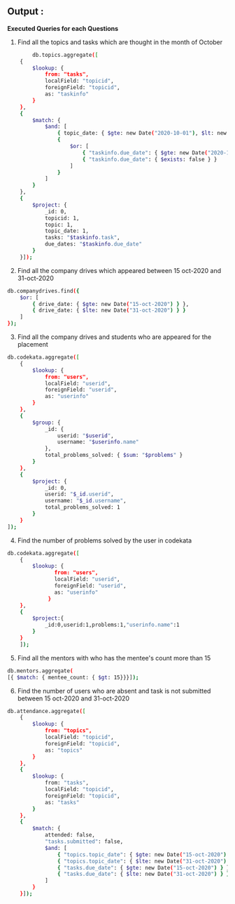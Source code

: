 ## Output :

**Executed Queries for each Questions**

1. Find all the topics and tasks which are thought in the month of October 

```bash
        db.topics.aggregate([
    {
        $lookup: {
            from: "tasks",
            localField: "topicid",
            foreignField: "topicid",
            as: "taskinfo"
        }
    },
    {
        $match: {
            $and: [
                { topic_date: { $gte: new Date("2020-10-01"), $lt: new Date("2020-11-01") } },
                {
                    $or: [
                        { "taskinfo.due_date": { $gte: new Date("2020-10-01"), $lt: new Date("2020-11-01") } },
                        { "taskinfo.due_date": { $exists: false } }
                    ]
                }
            ]
        }
    },
    {
        $project: {
            _id: 0,
            topicid: 1,
            topic: 1,
            topic_date: 1,
            tasks: "$taskinfo.task",
            due_dates: "$taskinfo.due_date"
        }
    }]);

```

2. Find all the company drives which appeared between 15 oct-2020 and 31-oct-2020 

```bash
db.companydrives.find({
    $or: [
        { drive_date: { $gte: new Date("15-oct-2020") } },
        { drive_date: { $lte: new Date("31-oct-2020") } }
    ]
});

```

3. Find all the company drives and students who are appeared for the placement

```bash
db.codekata.aggregate([
    {
        $lookup: {
            from: "users",
            localField: "userid",
            foreignField: "userid",
            as: "userinfo"
        }
    },
    {
        $group: {
            _id: {
                userid: "$userid",
                username: "$userinfo.name"
            },
            total_problems_solved: { $sum: "$problems" }
        }
    },
    {
        $project: {
            _id: 0,
            userid: "$_id.userid",
            username: "$_id.username",
            total_problems_solved: 1
        }
    }
]);
```

4. Find the number of problems solved by the user in codekata

```bash
db.codekata.aggregate([
    {
        $lookup: {
               from: "users",
               localField: "userid",
               foreignField: "userid",
               as: "userinfo"
             }
    },
    {
        $project:{
            _id:0,userid:1,problems:1,"userinfo.name":1
        }
    }
    ]);
```

5. Find all the mentors with who has the mentee's count more than 15

```bash
db.mentors.aggregate(
[{ $match: { mentee_count: { $gt: 15}}}]);

```

6. Find the number of users who are absent and task is not submitted  between 15 oct-2020 and 31-oct-2020

```bash
db.attendance.aggregate([
    {
        $lookup: {
            from: "topics",
            localField: "topicid",
            foreignField: "topicid",
            as: "topics"
        }
    },
    {
        $lookup: {
            from: "tasks",
            localField: "topicid",
            foreignField: "topicid",
            as: "tasks"
        }
    },
    {
        $match: {
            attended: false,
            "tasks.submitted": false,
            $and: [
                { "topics.topic_date": { $gte: new Date("15-oct-2020") } },
                { "topics.topic_date": { $lte: new Date("31-oct-2020") } },
                { "tasks.due_date": { $gte: new Date("15-oct-2020") } },
                { "tasks.due_date": { $lte: new Date("31-oct-2020") } }
            ]
        }
    }]);
```